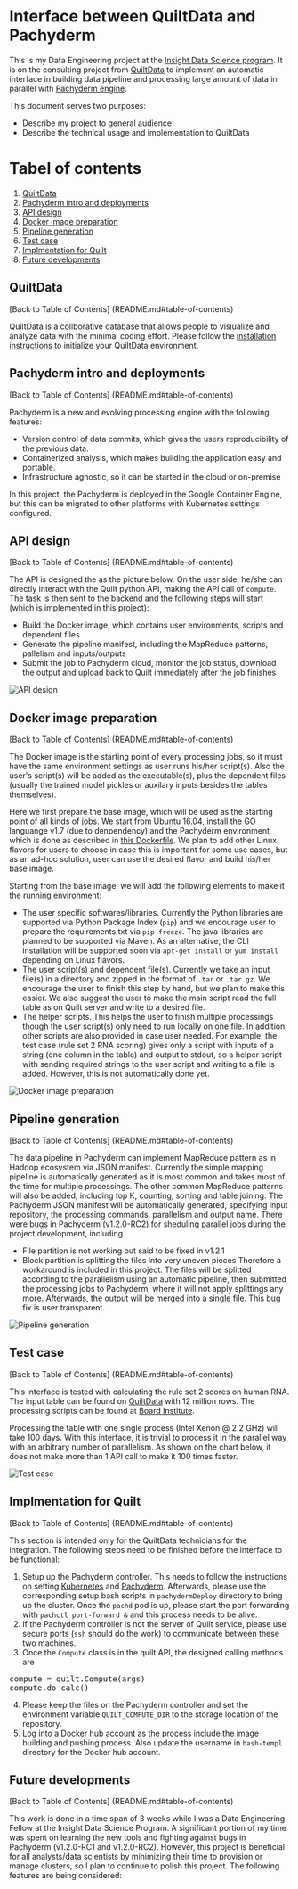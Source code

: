 # Interface between QuiltData and Pachyderm

This is my Data Engineering project at the [Insight Data Science program](http://insightdataengineering.com/). It is on the consulting project from [QuiltData](https://quiltdata.com/) to implement an automatic interface in building data pipeline and processing large amount of data in parallel with [Pachyderm engine](http://pachyderm.io/).

This document serves two purposes:
- Describe my project to general audience
- Describe the technical usage and implementation to QuiltData

# Tabel of contents

1. [QuiltData](README.md#quiltdata)
2. [Pachyderm intro and deployments](README.md#pachyderm-intro-and-deployments)
3. [API design](README.md#api-design)
4. [Docker image preparation](README.md#docker-image-preparation)
5. [Pipeline generation](README.md#pipeline-generation)
6. [Test case](README.md#test-case)
7. [Implmentation for Quilt](README.md#implementation-for-quilt)
8. [Future developments](README.md#future-developments)

## QuiltData

[Back to Table of Contents] (README.md#table-of-contents)

QuiltData is a collborative database that allows people to visiualize and analyze data with the minimal coding effort. Please follow the [installation instructions](https://github.com/quiltdata/python-api) to initialize your QuiltData environment.

## Pachyderm intro and deployments

[Back to Table of Contents] (README.md#table-of-contents)

Pachyderm is a new and evolving processing engine with the following features:
- Version control of data commits, which gives the users reproducibility of the previous data.
- Containerized analysis, which makes building the application easy and portable.
- Infrastructure agnostic, so it can be started in the cloud or on-premise 

In this project, the Pachyderm is deployed in the Google Container Engine, but this can be migrated to other platforms with Kubernetes settings configured.

## API design

[Back to Table of Contents] (README.md#table-of-contents)

The API is designed the as the picture below. On the user side, he/she can directly interact with the Quilt python API, making the API call of `compute`. The task is then sent to the backend and the following steps will start (which is implemented in this project):
- Build the Docker image, which contains user environments, scripts and dependent files
- Generate the pipeline manifest, including the MapReduce patterns, pallelism and inputs/outputs
- Submit the job to Pachyderm cloud, monitor the job status, download the output and upload back to Quilt immediately after the job finishes

![API design](img/API.png)

## Docker image preparation

[Back to Table of Contents] (README.md#table-of-contents)

The Docker image is the starting point of every processing jobs, so it must have the same environment settings as user runs his/her script(s). Also the user's script(s) will be added as the executable(s), plus the dependent files (usually the trained model pickles or auxilary inputs besides the tables themselves).

Here we first prepare the base image, which will be used as the starting point of all kinds of jobs. We start from Ubuntu 16.04, install the GO languange v1.7 (due to denpendency) and the Pachyderm environment which is done as described in [this Dockerfile](https://github.com/fuquan-wang/quilt-pachyderm-interface/blob/master/Dockerfile/BaseImage/Dockerfile). We plan to add other Linux flavors for users to choose in case this is important for some use cases, but as an ad-hoc solution, user can use the desired flavor and build his/her base image.

Starting from the base image, we will add the following elements to make it the running environment:
- The user specific softwares/libraries. Currently the Python libraries are supported via Python Package Index (`pip`) and we encourage user to prepare the requirements.txt via `pip freeze`. The java libraries are planned to be supported via Maven. As an alternative, the CLI installation will be supported soon via `apt-get install` or `yum install` depending on Linux flavors.
- The user script(s) and dependent file(s). Currently we take an input file(s) in a directory and zipped in the format of `.tar` or `.tar.gz`. We encourage the user to finish this step by hand, but we plan to make this easier. We also suggest the user to make the main script read the full table as on Quilt server and write to a desired file.
- The helper scripts. This helps the user to finish multiple processings though the user script(s) only need to run locally on one file. In addition, other scripts are also provided in case user needed. For example, the test case (rule set 2 RNA scoring) gives only a script with inputs of a string (one column in the table) and output to stdout, so a helper script with sending required strings to the user script and writing to a file is added. However, this is not automatically done yet.

![Docker image preparation](img/image-building.png)

## Pipeline generation

[Back to Table of Contents] (README.md#table-of-contents)

The data pipeline in Pachyderm can implement MapReduce pattern as in Hadoop ecosystem via JSON manifest. Currently the simple mapping pipeline is automatically generated as it is most common and takes most of the time for multiple processings. The other common MapReduce patterns will also be added, including top K, counting, sorting and table joining.
The Pachyderm JSON manifest will be automatically generated, specifying input repository, the processing commands, parallelism and output name. There were bugs in Pachyderm (v1.2.0-RC2) for sheduling parallel jobs during the project development, including
- File partition is not working but said to be fixed in v1.2.1
- Block partition is splitting the files into very uneven pieces
Therefore a workaround is included in this project. The files will be splitted according to the parallelism using an automatic pipeline, then submitted the processing jobs to Pachyderm, where it will not apply splittings any more. Afterwards, the output will be merged into a single file. This bug fix is user transparent.

![Pipeline generation](img/pipeline-building.png)

## Test case

[Back to Table of Contents] (README.md#table-of-contents)

This interface is tested with calculating the rule set 2 scores on human RNA. The input table can be found on [QuiltData](https://quiltdata.com/app/table/2059) with 12 million rows. The processing scripts can be found at [Board Institute](http://portals.broadinstitute.org/gpp/public/dir/download?dirpath=software&filename=Rule_Set_2_scoring_v1.2.tar.gz).

Processing the table with one single process (Intel Xenon @ 2.2 GHz) will take 100 days. With this interface, it is trivial to process it in the parallel way with an arbitrary number of parallelism. As shown on the chart below, it does not make more than 1 API call to make it 100 times faster.

![Test case](img/test-case.png)

## Implmentation for Quilt

[Back to Table of Contents] (README.md#table-of-contents)

This section is intended only for the QuiltData technicians for the integration. The following steps need to be finished before the interface to be functional:

1. Setup up the Pachyderm controller. This needs to follow the instructions on setting [Kubernetes]() and [Pachyderm](). Afterwards, please use the corresponding setup bash scripts in `pachydermDeploy` directory to bring up the cluster. Once the `pachd` pod is up, please start the port forwarding with `pachctl port-forward &` and this process needs to be alive.
2. If the Pachyderm controller is not the server of Quilt service, please use secure ports (`ssh` should do the work) to communicate between these two machines.
3. Once the `Compute` class is in the quilt API, the designed calling methods are 
<pre>
compute = quilt.Compute(args)
compute.do_calc()
</pre>
4. Please keep the files on the Pachyderm controller and set the environment variable `QUILT_COMPUTE_DIR` to the storage location of the repository.
5. Log into a Docker hub account as the process include the image building and pushing process. Also update the username in `bash-templ` directory for the Docker hub account.


## Future developments

[Back to Table of Contents] (README.md#table-of-contents)

This work is done in a time span of 3 weeks while I was a Data Engineering Fellow at the Insight Data Science Program. A significant portion of my time was spent on learning the new tools and fighting against bugs in Pachyderm (v1.2.0-RC1 and v1.2.0-RC2). However, this project is beneficial for all analysts/data scientists by minimizing their time to provision or manage clusters, so I plan to continue to polish this project. The following features are being considered:

